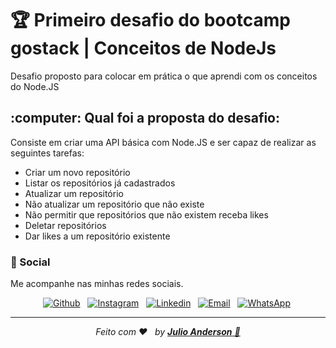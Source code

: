 <h1>🏆 Primeiro desafio do bootcamp gostack  | Conceitos de NodeJs</h1>

Desafio proposto para colocar em prática o que aprendi com os conceitos do Node.JS

<h2>:computer: Qual foi a proposta do desafio:</h2>
Consiste em criar uma API básica com Node.JS e ser capaz de realizar as seguintes tarefas:
<ul>
<li>Criar um novo repositório</li>
<li>Listar os repositórios já cadastrados</li>
<li>Atualizar um repositório</li>
<li>Não atualizar um repositório que não existe</li>
<li>Não permitir que repositórios que não existem receba likes</li>
<li>Deletar repositórios</li>
<li>Dar likes a um repositório existente</li>
</ul>


### 📱 Social

Me acompanhe nas minhas redes sociais.
<br>

<p align="center">

   <a href="https://github.com/kbath2" target="_blank" >
    <img alt="Github" src="https://img.shields.io/badge/Github--%23F8952D?style=social&logo=github"></a> &nbsp;
    
<a href="https://www.instagram.com/_kbath/" target="_blank" >
    <img alt="Instagram" src="https://img.shields.io/badge/Instagram--%23F8952D?style=social&logo=instagram"></a> &nbsp;
	
  <a href="https://www.linkedin.com/in/julio-anderson-6070201a0/" target="_blank" >
    <img alt="Linkedin" src="https://img.shields.io/badge/Linkedin--%23F8952D?style=social&logo=linkedin"></a> &nbsp;
  
  <a href="mailto:julioanderson04@gmail.com" target="_blank" >
    <img alt="Email" src="https://img.shields.io/badge/Email--%23F8952D?style=social&logo=gmail"></a> &nbsp;
  
  <a href="https://api.whatsapp.com/send?phone=5571981916470" target="_blank" >
    <img alt="WhatsApp" src="https://img.shields.io/badge/Whatsapp--%23F8952D?style=social&logo=whatsapp"></a>&nbsp;
</p>

---
*<p align="center">Feito com ❤️&nbsp;&nbsp; by <a href="https://www.linkedin.com/in/julio-anderson-6070201a0/" target="_blank" >**Julio Anderson** 🤙</p>*